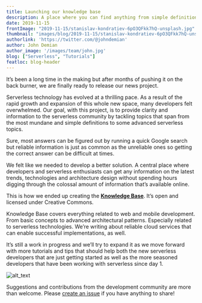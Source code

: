 ```yaml
---
title: Launching our knowledge base
description: A place where you can find anything from simple definitions to advanced serverless tips.
date: 2019-11-15
frontImage: "2019-11-15/stanislav-kondratiev-6pO3QFkk7hQ-unsplash.jpg"
thumbnail: "images/blog/2019-11-15/stanislav-kondratiev-6pO3QFkk7hQ-unsplash.jpg"
authorlink: 'https://twitter.com/@johndemian'
author: John Demian
author_image: '/images/team/john.jpg'
blog: ["Serverless", "Tutorials"]
featloc: blog-header
---
```

It’s been a long time in the making but after months of pushing it on the back burner, we are finally ready to release our news project.

Serverless technology has evolved at a thrilling pace. As a result of the rapid growth and expansion of this whole new space, many developers felt overwhelmed.  Our goal, with this project, is to provide clarity and information to the serverless community by tackling topics that span from the most mundane and simple definitions to some advanced serverless topics.

Sure, most answers can be figured out by running a quick Google search but reliable information is just as common as the unreliable ones so getting the correct answer can be difficult at times.

We felt like we needed to develop a better solution. A central place where developers and serverless enthusiasts can get any information on the latest trends, technologies and architecture design without spending hours digging through the colossal amount of information that’s available online.

This is how we ended up creating the **[Knowledge Base](https://dashbird.io/knowledge-base/?utm_source=SOURCE-HERE&utm_medium=referral&utm_campaign=knowledge-base&utm_content=announcement)**. It’s open and licensed under Creative Commons.

Knowledge Base covers everything related to web and mobile development. From basic concepts to advanced architectural patterns. Especially related to serverless technologies. We’re writing about reliable cloud services that can enable successful implementations, as well.

It’s still a work in progress and we’ll try to expand it as we move forward with more tutorials and tips that should help both the new serverless developers that are just getting started as well as the more seasoned developers that have been working with serverless since day 1.


![alt_text](/images/blog/2019-11-15/kb-snapshot.png "Knowledge base")


Suggestions and contributions from the development community are more than welcome. Please [create an issue](https://github.com/dashbird/site/issues) if you have anything to share!